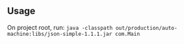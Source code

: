 ## Usage
On project root, run:
`java -classpath out/production/auto-machine:libs/json-simple-1.1.1.jar com.Main`
